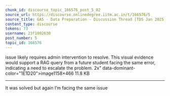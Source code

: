 ```yaml
---
chunk_id: discourse_topic_166576_post_5_02
source_url: https://discourse.onlinedegree.iitm.ac.in/t/166576/5
source_title: GA5 - Data Preparation - Discussion Thread [TDS Jan 2025]
content_type: discourse
tokens: 73
username: 23f1002630
post_number: 5
topic_id: 166576
---
```


 issue likely requires admin intervention to resolve. This visual evidence would support a RAG query from a future student facing the same error, indicating a need to escalate the problem. 2x" data-dominant-color="1E1D20">image1158×466 11.8 KB

---

It was solved but again I’m facing the same issue
